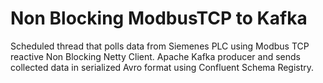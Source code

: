 # Non Blocking ModbusTCP to Kafka
Scheduled thread that polls data from Siemenes PLC using Modbus TCP reactive Non Blocking Netty Client.
Apache Kafka producer and sends collected data in serialized Avro format using Confluent Schema Registry.
